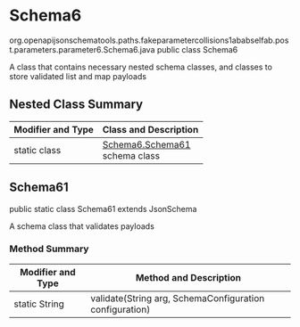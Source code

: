 # Schema6
org.openapijsonschematools.paths.fakeparametercollisions1ababselfab.post.parameters.parameter6.Schema6.java
public class Schema6

A class that contains necessary nested schema classes, and classes to store validated list and map payloads

## Nested Class Summary
| Modifier and Type | Class and Description |
| ----------------- | ---------------------- |
| static class | [Schema6.Schema61](#schema61)<br> schema class |

## Schema61
public static class Schema61
extends JsonSchema

A schema class that validates payloads

### Method Summary
| Modifier and Type | Method and Description |
| ----------------- | ---------------------- |
| static String | validate(String arg, SchemaConfiguration configuration) |
